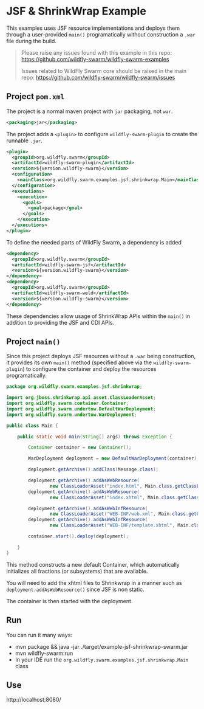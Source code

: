 # JSF & ShrinkWrap Example

This examples uses JSF resource implementations and deploys
them through a user-provided `main()` programatically without
construction a `.war` file during the build.

> Please raise any issues found with this example in this repo:
> https://github.com/wildfly-swarm/wildfly-swarm-examples
>
> Issues related to WildFly Swarm core should be raised in the main repo:
> https://github.com/wildfly-swarm/wildfly-swarm/issues

## Project `pom.xml`

The project is a normal maven project with `jar` packaging, not `war`.

``` xml
<packaging>jar</packaging>
```

The project adds a `<plugin>` to configure `wildfly-swarm-plugin` to
create the runnable `.jar`.

``` xml
<plugin>
  <groupId>org.wildfly.swarm</groupId>
  <artifactId>wildfly-swarm-plugin</artifactId>
  <version>${version.wildfly-swarm}</version>
  <configuration>
    <mainClass>org.wildfly.swarm.examples.jsf.shrinkwrap.Main</mainClass>
  </configuration>
  <executions>
    <execution>
      <goals>
        <goal>package</goal>
      </goals>
    </execution>
  </executions>
</plugin>
```

To define the needed parts of WildFly Swarm, a dependency is added

``` xml
<dependency>
  <groupId>org.wildfly.swarm</groupId>
  <artifactId>wildfly-swarm-jsf</artifactId>
  <version>${version.wildfly-swarm}</version>
</dependency>
<dependency>
  <groupId>org.wildfly.swarm</groupId>
  <artifactId>wildfly-swarm-weld</artifactId>
  <version>${version.wildfly-swarm}</version>
</dependency>
```

These dependencies allow usage of ShrinkWrap APIs within the `main()` in addition
to providing the JSF and CDI APIs.

## Project `main()`

Since this project deploys JSF resources without a `.war` being construction, it
provides its own `main()` method (specified above via the `wildfly-swarm-plugin`) to
configure the container and deploy the resources programatically.

``` java
package org.wildfly.swarm.examples.jsf.shrinkwrap;

import org.jboss.shrinkwrap.api.asset.ClassLoaderAsset;
import org.wildfly.swarm.container.Container;
import org.wildfly.swarm.undertow.DefaultWarDeployment;
import org.wildfly.swarm.undertow.WarDeployment;

public class Main {

    public static void main(String[] args) throws Exception {

        Container container = new Container();

        WarDeployment deployment = new DefaultWarDeployment(container);

        deployment.getArchive().addClass(Message.class);

        deployment.getArchive().addAsWebResource(
                new ClassLoaderAsset("index.html", Main.class.getClassLoader()), "index.html");
        deployment.getArchive().addAsWebResource(
                new ClassLoaderAsset("index.xhtml", Main.class.getClassLoader()), "index.xhtml");

        deployment.getArchive().addAsWebInfResource(
                new ClassLoaderAsset("WEB-INF/web.xml", Main.class.getClassLoader()), "web.xml");
        deployment.getArchive().addAsWebInfResource(
                new ClassLoaderAsset("WEB-INF/template.xhtml", Main.class.getClassLoader()), "template.xhtml");

        container.start().deploy(deployment);

    }
}
```

This method constructs a new default Container, which automatically
initializes all fractions (or subsystems) that are available.

You will need to add the xhtml files to Shrinkwrap in a manner such as `deployment.addAsWebResource()` since JSF is non static.

The container is then started with the deployment.

## Run

You can run it many ways:

* mvn package && java -jar ./target/example-jsf-shrinkwrap-swarm.jar
* mvn wildfly-swarm:run
* In your IDE run the `org.wildfly.swarm.examples.jsf.shrinkwrap.Main` class

## Use

http://localhost:8080/
